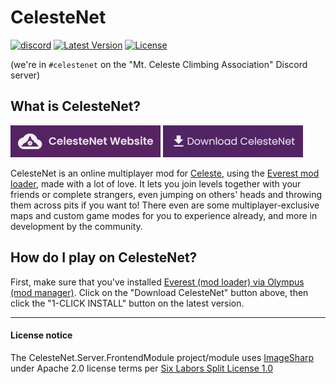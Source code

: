 # CelesteNet

[discord-celestenet]: https://discord.gg/celeste "Join #celestenet on the 'Mt. Celeste Climbing Association' Discord server"
[celeste-game]: https://www.celestegame.com/ "Official Celeste website"
[everest-site]: https://everestapi.github.io/ "Everest mod loader website"
[celestenet-download]: https://gamebanana.com/gamefiles/12267 "CelesteNet Download (GameBanana)"

[![discord](https://img.shields.io/discord/403698615446536203.svg?color=7289da&logo=discord&logoColor=ffffff)][discord-celestenet]
[![Latest Version](https://img.shields.io/github/tag/0x0ade/Celestenet.svg?label=version)][celestenet-download]
[![License](https://img.shields.io/github/license/0x0ade/Celestenet.svg)](LICENSE)

(we're in `#celestenet` on the "Mt. Celeste Climbing Association" Discord server)

## What is CelesteNet?

[![CelesteNet Website](CelesteNet.Server.FrontendModule/Content/website_button.png)](https://celestenet.0x0a.de/) [![CelesteNet Download](CelesteNet.Server.FrontendModule/Content/download_button.png)][celestenet-download]

CelesteNet is an online multiplayer mod for [Celeste][celeste-game], using the [Everest mod loader][everest-site], made with a lot of love.
It lets you join levels together with your friends or complete strangers, even jumping on others' heads and throwing them across pits if you want to! There even are some multiplayer-exclusive maps and custom game modes for you to experience already, and more in development by the community.

## How do I play on CelesteNet?

First, make sure that you've installed [Everest (mod loader) via Olympus (mod manager)][everest-site].
Click on the "Download CelesteNet" button above, then click the "1-CLICK INSTALL" button on the latest version.

---

#### License notice

The CelesteNet.Server.FrontendModule project/module uses [ImageSharp](https://github.com/SixLabors/ImageSharp/) under Apache 2.0 license terms per [Six Labors Split License 1.0](https://github.com/SixLabors/ImageSharp/blob/main/LICENSE)